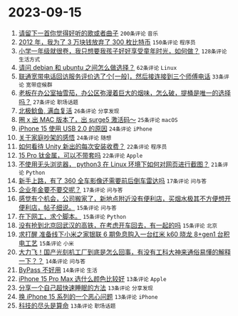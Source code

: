 # 2023-09-15

1. [请留下一首你觉得好听的歌或者曲子](https://www.v2ex.com/t/973927) `200条评论` `音乐`
1. [2012 年，我为了 3 万块钱放弃了 300 枚比特币](https://www.v2ex.com/t/973937) `150条评论` `程序员`
1. [小学一年级就很卷，我只想要我孩子好好享受童年时光，如何做？](https://www.v2ex.com/t/973933) `128条评论` `生活方式`
1. [请问 debian 和 ubuntu 之间怎么做选择？](https://www.v2ex.com/t/974059) `62条评论` `Linux`
1. [联通宽带电话回访服务评价选了个[一般]，然后接连接到三个师傅电话](https://www.v2ex.com/t/974122) `33条评论` `宽带症候群`
1. [老板在办公室抽雪茄，办公区弥漫着巨大的烟味，怎么破，提桶是唯一的选择吗？](https://www.v2ex.com/t/974078) `27条评论` `职场话题`
1. [北极鲶鱼, 满血复活](https://www.v2ex.com/t/973929) `26条评论` `分享发现`
1. [圈 x 出 MAC 版本了，出 surge5 激活码～](https://www.v2ex.com/t/973948) `25条评论` `macOS`
1. [iPhone 15 使用 USB 2.0 的原因](https://www.v2ex.com/t/974024) `24条评论` `iPhone`
1. [关于家庭吵架的感悟](https://www.v2ex.com/t/974008) `24条评论` `随想`
1. [如何看待 Unity 新出的每次安装收费？](https://www.v2ex.com/t/974113) `22条评论` `程序员`
1. [15 Pro 钛金属，可以不带套吗](https://www.v2ex.com/t/974089) `22条评论` `Apple`
1. [不使用无头浏览器， python3 在 Linux 环境下如何对网页进行截图？](https://www.v2ex.com/t/974016) `21条评论` `Python`
1. [新手上路，有了 360 全车影像还需要前后倒车雷达吗](https://www.v2ex.com/t/974106) `17条评论` `问与答`
1. [企业年金要不要交呢？](https://www.v2ex.com/t/973946) `17条评论` `问与答`
1. [感觉有个机会，公司搬家了，新地点附近没有便利店，买烟水极其不方便想开便利店，帖子细说。](https://www.v2ex.com/t/974056) `15条评论` `问与答`
1. [在下网工，求个脚本。](https://www.v2ex.com/t/974035) `15条评论` `Python`
1. [没有抢到北京回武汉的高铁，在考虑开车回去，有一起的吗](https://www.v2ex.com/t/973978) `15条评论` `北京`
1. [求打醒 准备线下小米之家银联 6 期免息购入一台红米 k60 晓龙 8+gen1 台积电工艺](https://www.v2ex.com/t/973938) `15条评论` `小米`
1. [大力飞！国产光刻机工厂到底是怎么回事，有没有工科大神来通俗易懂的解释一下？？](https://www.v2ex.com/t/973954) `14条评论` `问与答`
1. [ByPass 不好用](https://www.v2ex.com/t/973941) `14条评论` `生活`
1. [iPhone 15 Pro Max 选什么颜色比较好](https://www.v2ex.com/t/974124) `13条评论` `Apple`
1. [分享一个自己超快速睡眠的方法](https://www.v2ex.com/t/974075) `13条评论` `分享发现`
1. [换 iPhone 15 系列的一个恶心问题](https://www.v2ex.com/t/974066) `13条评论` `iPhone`
1. [科技的尽头是算命](https://www.v2ex.com/t/974032) `13条评论` `职场话题`
